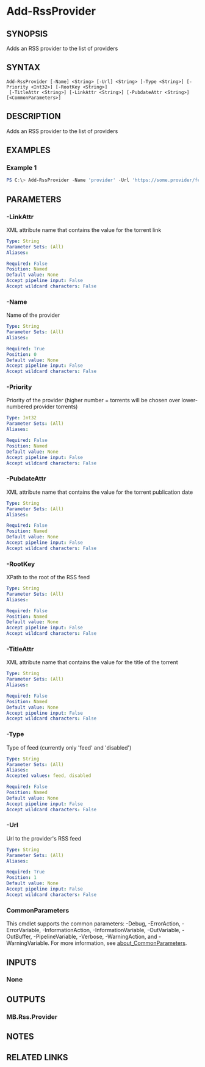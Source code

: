 ﻿---
external help file: MB.Rss.dll-Help.xml
Module Name: MB.Rss
online version:
schema: 2.0.0
---

# Add-RssProvider

## SYNOPSIS
Adds an RSS provider to the list of providers

## SYNTAX

```
Add-RssProvider [-Name] <String> [-Url] <String> [-Type <String>] [-Priority <Int32>] [-RootKey <String>]
 [-TitleAttr <String>] [-LinkAttr <String>] [-PubdateAttr <String>] [<CommonParameters>]
```

## DESCRIPTION
Adds an RSS provider to the list of providers

## EXAMPLES

### Example 1
```powershell
PS C:\> Add-RssProvider -Name 'provider' -Url 'https://some.provider/feed.xml'
```

## PARAMETERS

### -LinkAttr
XML attribute name that contains the value for the torrent link

```yaml
Type: String
Parameter Sets: (All)
Aliases:

Required: False
Position: Named
Default value: None
Accept pipeline input: False
Accept wildcard characters: False
```

### -Name
Name of the provider

```yaml
Type: String
Parameter Sets: (All)
Aliases:

Required: True
Position: 0
Default value: None
Accept pipeline input: False
Accept wildcard characters: False
```

### -Priority
Priority of the provider (higher number = torrents will be chosen over lower-numbered provider torrents)

```yaml
Type: Int32
Parameter Sets: (All)
Aliases:

Required: False
Position: Named
Default value: None
Accept pipeline input: False
Accept wildcard characters: False
```

### -PubdateAttr
XML attribute name that contains the value for the torrent publication date

```yaml
Type: String
Parameter Sets: (All)
Aliases:

Required: False
Position: Named
Default value: None
Accept pipeline input: False
Accept wildcard characters: False
```

### -RootKey
XPath to the root of the RSS feed

```yaml
Type: String
Parameter Sets: (All)
Aliases:

Required: False
Position: Named
Default value: None
Accept pipeline input: False
Accept wildcard characters: False
```

### -TitleAttr
XML attribute name that contains the value for the title of the torrent

```yaml
Type: String
Parameter Sets: (All)
Aliases:

Required: False
Position: Named
Default value: None
Accept pipeline input: False
Accept wildcard characters: False
```

### -Type
Type of feed (currently only 'feed' and 'disabled')

```yaml
Type: String
Parameter Sets: (All)
Aliases:
Accepted values: feed, disabled

Required: False
Position: Named
Default value: None
Accept pipeline input: False
Accept wildcard characters: False
```

### -Url
Url to the provider's RSS feed

```yaml
Type: String
Parameter Sets: (All)
Aliases:

Required: True
Position: 1
Default value: None
Accept pipeline input: False
Accept wildcard characters: False
```

### CommonParameters
This cmdlet supports the common parameters: -Debug, -ErrorAction, -ErrorVariable, -InformationAction, -InformationVariable, -OutVariable, -OutBuffer, -PipelineVariable, -Verbose, -WarningAction, and -WarningVariable. For more information, see [about_CommonParameters](http://go.microsoft.com/fwlink/?LinkID=113216).

## INPUTS

### None
## OUTPUTS

### MB.Rss.Provider
## NOTES

## RELATED LINKS
